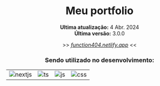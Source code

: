 <div align='center'>
    <h1>Meu portfolio</h1>
</div>

<div align='center'>
    <p><strong>Ultima atualização:</strong> 4 Abr. 2024<br><strong>Última versão:</strong> 3.0.0</p>
    <p>>> <a target='_blank' href='https://function404.netlify.app'><i>function404.netlify.app</i></a> <<</p>
</div>
<div align='center'>
    <h3>Sendo utilizado no desenvolvimento:</h3>
    <table>
        <tr>
            <td>
                <img src="https://img.shields.io/badge/nextjs-000.svg?style=for-the-badge&logo=next.js&logoColor=fff" alt="nextjs">
            </td>
            <td>
                <img src="https://img.shields.io/badge/typescript-3178C6?style=for-the-badge&logo=typescript&logoColor=fff" target="_blank" alt="ts">
            </td>
             <td>
                <img src="https://img.shields.io/badge/JavaScript-ffee00?&style=for-the-badge&logo=javascript&logoColor=000" alt="js">
            </td>
             <td>
                <img src="https://img.shields.io/badge/css-563d7c?&style=for-the-badge&logo=css3&logoColor=fff" alt="css">
            </td>
        </tr>
    </table>
</div>
